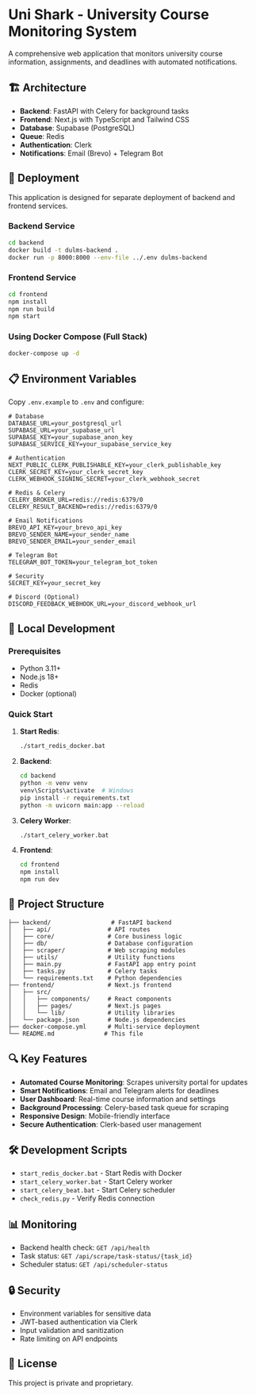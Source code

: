 # Uni Shark - University Course Monitoring System

A comprehensive web application that monitors university course information, assignments, and deadlines with automated notifications.

## 🏗️ Architecture

- **Backend**: FastAPI with Celery for background tasks
- **Frontend**: Next.js with TypeScript and Tailwind CSS
- **Database**: Supabase (PostgreSQL)
- **Queue**: Redis
- **Authentication**: Clerk
- **Notifications**: Email (Brevo) + Telegram Bot

## 🚀 Deployment

This application is designed for separate deployment of backend and frontend services.

### Backend Service

```bash
cd backend
docker build -t dulms-backend .
docker run -p 8000:8000 --env-file ../.env dulms-backend
```

### Frontend Service

```bash
cd frontend
npm install
npm run build
npm start
```

### Using Docker Compose (Full Stack)

```bash
docker-compose up -d
```

## 📋 Environment Variables

Copy `.env.example` to `.env` and configure:

```env
# Database
DATABASE_URL=your_postgresql_url
SUPABASE_URL=your_supabase_url
SUPABASE_KEY=your_supabase_anon_key
SUPABASE_SERVICE_KEY=your_supabase_service_key

# Authentication
NEXT_PUBLIC_CLERK_PUBLISHABLE_KEY=your_clerk_publishable_key
CLERK_SECRET_KEY=your_clerk_secret_key
CLERK_WEBHOOK_SIGNING_SECRET=your_clerk_webhook_secret

# Redis & Celery
CELERY_BROKER_URL=redis://redis:6379/0
CELERY_RESULT_BACKEND=redis://redis:6379/0

# Email Notifications
BREVO_API_KEY=your_brevo_api_key
BREVO_SENDER_NAME=your_sender_name
BREVO_SENDER_EMAIL=your_sender_email

# Telegram Bot
TELEGRAM_BOT_TOKEN=your_telegram_bot_token

# Security
SECRET_KEY=your_secret_key

# Discord (Optional)
DISCORD_FEEDBACK_WEBHOOK_URL=your_discord_webhook_url
```

## 🔧 Local Development

### Prerequisites

- Python 3.11+
- Node.js 18+
- Redis
- Docker (optional)

### Quick Start

1. **Start Redis**:
   ```bash
   ./start_redis_docker.bat
   ```

2. **Backend**:
   ```bash
   cd backend
   python -m venv venv
   venv\Scripts\activate  # Windows
   pip install -r requirements.txt
   python -m uvicorn main:app --reload
   ```

3. **Celery Worker**:
   ```bash
   ./start_celery_worker.bat
   ```

4. **Frontend**:
   ```bash
   cd frontend
   npm install
   npm run dev
   ```

## 📁 Project Structure

```
├── backend/                 # FastAPI backend
│   ├── api/                # API routes
│   ├── core/               # Core business logic
│   ├── db/                 # Database configuration
│   ├── scraper/            # Web scraping modules
│   ├── utils/              # Utility functions
│   ├── main.py             # FastAPI app entry point
│   ├── tasks.py            # Celery tasks
│   └── requirements.txt    # Python dependencies
├── frontend/               # Next.js frontend
│   ├── src/
│   │   ├── components/     # React components
│   │   ├── pages/          # Next.js pages
│   │   └── lib/            # Utility libraries
│   └── package.json        # Node.js dependencies
├── docker-compose.yml      # Multi-service deployment
└── README.md              # This file
```

## 🔍 Key Features

- **Automated Course Monitoring**: Scrapes university portal for updates
- **Smart Notifications**: Email and Telegram alerts for deadlines
- **User Dashboard**: Real-time course information and settings
- **Background Processing**: Celery-based task queue for scraping
- **Responsive Design**: Mobile-friendly interface
- **Secure Authentication**: Clerk-based user management

## 🛠️ Development Scripts

- `start_redis_docker.bat` - Start Redis with Docker
- `start_celery_worker.bat` - Start Celery worker
- `start_celery_beat.bat` - Start Celery scheduler
- `check_redis.py` - Verify Redis connection

## 📊 Monitoring

- Backend health check: `GET /api/health`
- Task status: `GET /api/scrape/task-status/{task_id}`
- Scheduler status: `GET /api/scheduler-status`

## 🔒 Security

- Environment variables for sensitive data
- JWT-based authentication via Clerk
- Input validation and sanitization
- Rate limiting on API endpoints

## 📝 License

This project is private and proprietary.
